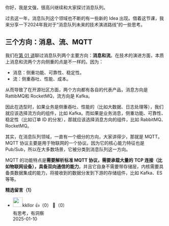 你好，我是文强，很高兴继续和大家探讨消息队列。

过去这一年，消息队列这个领域也不断的有一些新的 Idea 出现。借着这节课，我来分享一下2024年我对于“消息队列未来的技术演进路线”的一些思考。

## 三个方向：消息、流、MQTT

我们在[第 01 讲](https://time.geekbang.org/column/article/670240)聊过消息队列两个主要方向：**消息和流**。在技术的演进方面，本质上消息和流两个方向侧重的点是不一样的。因为：

- 消息：侧重功能、可靠性、稳定性。
- 流：侧重吞吐、性能、成本。

从而导致了在开源社区方面，两个方向都有各自的代表产品，消息方向是 RattibMQ和 RocketMQ，流方向是 Kafka。

因此在选型时，如果业务是侧重吞吐、性能的（比如大数据、日志处理等），我们就应该选择流方向的组件，比如 Kafka。而如果是业务消息，侧重功能、可靠性、稳定性（比如订单 ID 的分发），那就应该选择消息方向的组件，比如 RabbitMQ、RocketMQ。

其实，在消息队列领域，一直有一个细分的方向，大家讲得少，那就是 MQTT。MQTT 协议主要是用于物联网的一个协议。因为它的核心能力特征也是 Pub/Sub，所以在大多数场景，它被分类到消息队列这一方向。

MQTT 的功能特点是**需要解析标准 MQTT 协议，需要承载大量的** **TCP 连接（比如物联网设备），具备双向通信的能力**。并且它自身不需要带存储层，内核需要具备类数据集成的能力，将接收到的数据分发到下游的存储组件，比如 Kafka、ES 等等。
<div><strong>精选留言（1）</strong></div><ul>
<li><img src="https://static001.geekbang.org/account/avatar/00/11/0e/b5/137f25a9.jpg" width="30px"><span>kkllor</span> 👍（0） 💬（0）<div>有思考，有洞察</div>2025-01-10</li><br/>
</ul>